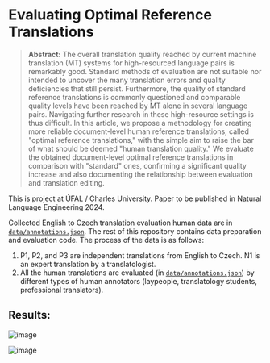 # Evaluating Optimal Reference Translations

> **Abstract:** The overall translation quality reached by current machine translation (MT) systems for high-resourced language pairs is remarkably good. Standard methods of evaluation are not suitable nor intended to uncover the many translation errors and quality deficiencies that still persist. Furthermore, the quality of standard reference translations is commonly questioned and comparable quality levels have been reached by MT alone in several language pairs. Navigating further research in these high-resource settings is thus difficult. In this article, we propose a methodology for creating more reliable document-level human reference translations, called "optimal reference translations," with the simple aim to raise the bar of what should be deemed "human translation quality." We evaluate the obtained document-level optimal reference translations in comparison with "standard" ones, confirming a significant quality increase and also documenting the relationship between evaluation and translation editing.

This is project at ÚFAL / Charles University. Paper to be published in Natural Language Engineering 2024.

Collected English to Czech translation evaluation human data are in [`data/annotations.json`](data/annotations.json). The rest of this repository contains data preparation and evaluation code.
The process of the data is as follows:
1. P1, P2, and P3 are independent translations from English to Czech. N1 is an expert translation by a translatologist.
2. All the human translations are evaluated (in [`data/annotations.json`](data/annotations.json)) by different types of human annotators (laypeople, translatology students, professional translators).

## Results:

![image](https://github.com/ufal/optimal-reference-translations/assets/7661193/d20d1e2e-4d08-4457-b654-961917d7b0e9)

![image](https://github.com/ufal/optimal-reference-translations/assets/7661193/190f519d-6851-4186-aac6-7fe53b59ba7f)
